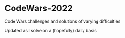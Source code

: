 # CodeWars-2022
Code Wars challenges and solutions of varying difficulties

Updated as I solve on a (hopefully) daily basis.
